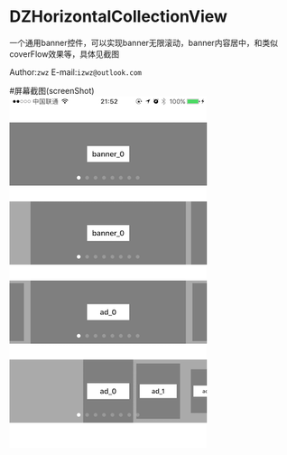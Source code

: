 # DZHorizontalCollectionView

一个通用banner控件，可以实现banner无限滚动，banner内容居中，和类似coverFlow效果等，具体见截图

Author:`zwz` E-mail:`izwz@outlook.com`

#屏幕截图(screenShot)
![example](https://github.com/izwz/DZHorizontalCollectionView/blob/master/screen_shot1.png)
